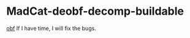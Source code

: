 # MadCat-deobf-decomp-buildable
[obf](https://github.com/superblaubeere27/obfuscator)
If I have time, I will fix the bugs.
